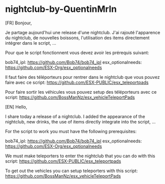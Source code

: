 # nightclub-by-QuentinMrln

[FR] Bonjour,

Je partage aujourd'hui une release d'une nightclub. J'ai rajouté l'apparence du nightclub, de nouvelles boissons, l'utilisation des items directement intégrer dans le script, ...

Pour que le script fonctionnent vous devez avoir les prérequis suivant:

bob74_ipl: https://github.com/Bob74/bob74_ipl
esx_optionalneeds: https://github.com/ESX-Org/esx_optionalneeds


Il faut faire des téléporteurs pour rentrer dans le nightclub que vous pouvez faire avec ce script: https://github.com/ESX-PUBLIC/esx_teleportpads

Pour faire sortir les véhicules vous pouvez setup des téléporteurs avec ce script: https://github.com/BossManNz/esx_vehicleTeleportPads

[EN] Hello,

I share today a release of a nightclub. I added the appearance of the nightclub, new drinks, the use of items directly integrate into the script, ...

For the script to work you must have the following prerequisites:

bob74_ipl: https://github.com/Bob74/bob74_ipl
esx_optionalneeds: https://github.com/ESX-Org/esx_optionalneeds


We must make teleporters to enter the nightclub that you can do with this script: https://github.com/ESX-PUBLIC/esx_teleportpads

To get out the vehicles you can setup teleporters with this script: https://github.com/BossManNz/esx_vehicleTeleportPads
